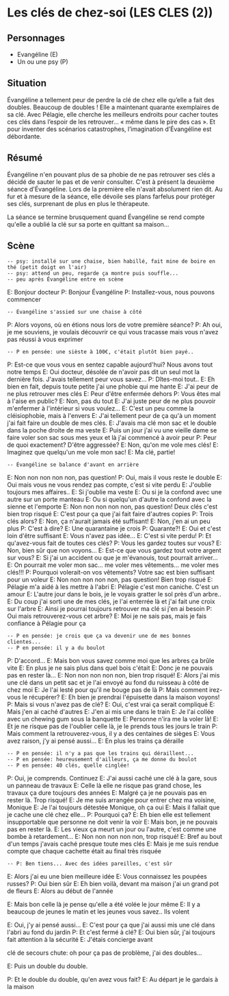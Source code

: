 # Les clés de chez-soi (LES CLES (2))

## Personnages
* Evangéline (E)
* Un ou une psy (P)

## Situation
Évangéline a tellement peur de perdre la clé de chez elle qu’elle a fait des doubles. Beaucoup de doubles !
Elle a maintenant quarante exemplaires de sa clé.
Avec Pélagie, elle cherche les meilleurs endroits pour cacher toutes ces clés dans l’espoir de les retrouver…
« même dans le pire des cas ». Et pour inventer des scénarios catastrophes, l’imagination d’Évangéline est débordante. 

## Résumé
Évangéline n'en pouvant plus de sa phobie de ne pas retrouver ses clés a décidé de sauter le pas et de venir consulter.
C'est à présent la deuxième séance d'Évangéline. Lors de la première elle n'avait absolument rien dit.
Au fur et à mesure de la séance, elle dévoile ses plans farfelus pour protéger ses clés, surprenant de plus en plus le thérapeute.

La séance se termine brusquement quand Évangéline se rend compte qu'elle a oublié la clé sur sa porte en quittant sa maison...

## Scène
    -- psy: installé sur une chaise, bien habillé, fait mine de boire en thé (petit doigt en l'air)
    -- psy: attend un peu, regarde ça montre puis souffle...
    -- peu après Évangéline entre en scène

E: Bonjour docteur
P: Bonjour Évangéline
P: Installez-vous, nous pouvons commencer

    -- Évangéline s'assied sur une chaise à côté

P: Alors voyons, où en étions nous lors de votre première séance?
P: Ah oui, je me souviens, je voulais découvrir ce qui vous tracasse mais vous n'avez pas réussi à vous exprimer

    -- P en pensée: une sièste à 100€, c'était plutôt bien payé..

P: Est-ce que vous vous en sentez capable aujourd'hui? Nous avons tout notre temps
E: Oui docteur, désolée de n'avoir pas dit un seul mot la dernière fois. J'avais tellement peur vous savez...
P: Dîtes-moi tout..
E: Eh bien en fait, depuis toute petite j'ai une phobie qui me hante
E: J'ai peur de ne plus retrouver mes clés
E: Peur d'être enfermée dehors
P: Vous êtes mal à l'aise en public?
E: Non, pas du tout
E: J'ai juste peur de ne plus pouvoir m'enfermer à l'intérieur si vous voulez...
E: C'est un peu comme la cléisiophobie, mais à l'envers
E: J'ai tellement peur de ça qu'à un moment j'ai fait faire un double de mes clés.
E: J'avais ma clé mon sac et le double dans la poche droite de ma veste
E: Puis un jour j'ai vu une vieille dame se faire voler son sac sous mes yeux et là j'ai commencé à avoir peur
P: Peur de quoi exactement? D'être aggressée?
E: Non, qu'on me vole mes clés!
E: Imaginez que quelqu'un me vole mon sac!
E: Ma clé, partie!

    -- Évangéline se balance d'avant en arrière

E: Non non non non non, pas question!
P: Oui, mais il vous reste le double
E: Oui mais vous ne vous rendez pas compte, c'est si vite perdu
E: J'oublie toujours mes affaires..
E: Si j'oublie ma veste
E: Ou si je la confond avec une autre sur un porte manteau
E: Ou si quelqu'un d'autre la confond avec la sienne et l'emporte
E: Non non non non non, pas question! Deux clés c'est bien trop risqué
E: C'est pour ça que j'ai fait faire d'autres copies
P: Trois clés alors?
E: Non, ça n'aurait jamais été suffisant!
E: Non, j'en ai un peu plus
P: C'est à dire?
E: Une quarantaine je crois
P: Quarante?!
E: Oui et c'est loin d'être suffisant
E: Vous n'avez pas idée...
E: C'est si vite perdu!
P: Et qu'avez-vous fait de toutes ces clés?
P: Vous les gardez toutes sur vous?
E: Non, bien sûr que non voyons...
E: Est-ce que vous gardez tout votre argent sur vous?
E: Si j'ai un accident ou que je m'évanouis, tout pourrait arriver...
E: On pourrait me voler mon sac... me voler mes vêtements... me voler mes clés!!!
P: Pourquoi volerait-on vos vêtements? Votre sac est bien suffisant pour un voleur
E: Non non non non non, pas question! Bien trop risqué
E: Pélagie m'a aidé à les mettre à l'abri
E: Pélagie c'est mon caniche. C'est un amour
E: L'autre jour dans le bois, je le voyais gratter le sol près d'un arbre..
E: Du coup j'ai sorti une de mes clés, je l'ai enterrée là et j'ai fait une croix sur l'arbre
E: Ainsi je pourrai toujours retrouver ma clé si j'en ai besoin
P: Oui mais retrouverez-vous cet arbre?
E: Moi je ne sais pas, mais je fais confiance à Pélagie pour ça

    -- P en pensée: je crois que ça va devenir une de mes bonnes clientes...
    -- P en pensée: il y a du boulot

P: D'accord...
E: Mais bon vous savez comme moi que les arbres ça brûle vite
E: En plus je ne sais plus dans quel bois c'était
E: Donc je ne pouvais pas en rester là...
E: Non non non non non, bien trop risqué!
E: Alors j'ai mis une clé dans un petit sac et je l'ai envoyé au fond du ruisseau à côté de chez moi
E: Je l'ai lesté pour qu'il ne bouge pas de là
P: Mais comment irez-vous le récupérer?
E: Eh bien je prendrai l'épuisette dans la maison voyons!
P: Mais si vous n'avez pas de clé?
E: Oui, c'est vrai ça serait compliqué
E: Mais j'en ai caché d'autres
E: J'en ai mis une dans le train
E: Je l'ai collée avec un chewing gum sous la banquette
E: Personne n'ira me la voler là!
E: Et je ne risque pas de l'oublier celle là, je le prends tous les jours le train
P: Mais comment la retrouverez-vous, il y a des centaines de sièges
E: Vous avez raison, j'y ai pensé aussi...
E: En plus les trains ça déraille

    -- P en pensée: il n'y a pas que les trains qui déraillent...
    -- P en pensée: heureusement d'ailleurs, ça me donne du boulot
    -- P en pensée: 40 clés, quelle cinglée!

P: Oui, je comprends. Continuez
E: J'ai aussi caché une clé à la gare, sous un panneau de travaux
E: Celle là elle ne risque pas grand chose, les travaux ça dure toujours des années
E: Malgré ça je ne pouvais pas en rester là. Trop risqué!
E: Je me suis arrangée pour entrer chez ma voisine, Monique
E: Je l'ai toujours détestée Monique, oh ça oui
E: Mais il fallait que je cache une clé chez elle...
P: Pourquoi ça?
E: Eh bien elle est tellement insupportable que personne ne doit venir la voir
E: Mais bon, je ne pouvais pas en rester là.
E: Les vieux ça meurt un jour ou l'autre, c'est comme une bombe à retardement...
E: Non non non non non, trop risqué!
E: Bref au bout d'un temps j'avais caché presque toute mes clés
E: Mais je me suis rendue compte que chaque cachette était au final très risquée

    -- P: Ben tiens... Avec des idées pareilles, c'est sûr

E: Alors j'ai eu une bien meilleure idée
E: Vous connaissez les poupées russes?
P: Oui bien sûr
E: Eh bien voilà, devant ma maison j'ai un grand pot de fleurs
E: Alors au début de l'année

E: Mais bon celle là je pense qu'elle a été volée le jour même
E: Il y a beaucoup de jeunes le matin et les jeunes vous savez.. Ils volent

E: Oui, j'y ai pensé aussi...
E: C'est pour ça que j'ai aussi mis une clé dans l'abri au fond du jardin
P: Et c'est fermé à clé?
E: Oui bien sûr, j'ai toujours fait attention à la sécurité
E: J'étais concierge avant


clé de secours
chute:
oh pour ça pas de problème, j'ai des doubles...




E: Puis un double du double.

P: Et le double du double, qu'en avez vous fait?
E: Au départ je le gardais à la maison